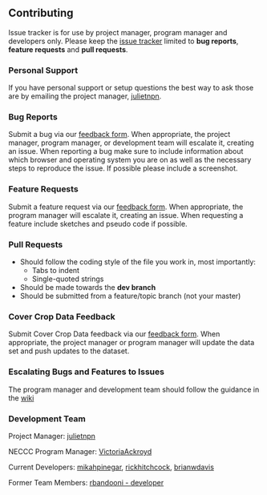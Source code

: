 ## Contributing

Issue tracker is for use by project manager, program manager and developers only.
Please keep the [issue tracker](https://github.com/ag-informatics/covercrops/issues) limited to **bug reports**, **feature requests** and **pull requests**.

### Personal Support

If you have personal support or setup questions the best way to ask those are by emailing the project manager, [julietnpn](https://github.com/julietnpn).

### Bug Reports

Submit a bug via our [feedback form](https://covercrop.tools/feedback). When appropriate, the project manager, program manager, or development team will escalate it, creating an issue.
When reporting a bug make sure to include information about which browser and operating system you are on as well as the necessary steps to reproduce the issue. If possible please include a screenshot.

### Feature Requests

Submit a feature request via our [feedback form](https://covercrop.tools/feedback). When appropriate, the program manager will escalate it, creating an issue.
When requesting a feature include sketches and pseudo code if possible.

### Pull Requests

- Should follow the coding style of the file you work in, most importantly:
  - Tabs to indent
  - Single-quoted strings
- Should be made towards the **dev branch**
- Should be submitted from a feature/topic branch (not your master)

### Cover Crop Data Feedback

Submit Cover Crop Data feedback via our [feedback form](https://covercrop.tools/feedback). When appropriate, the project manager or program manager will update the data set and push updates to the dataset.

### Escalating Bugs and Features to Issues

The program manager and development team should follow the guidance in the [wiki](https://github.com/ag-informatics/covercrops/wiki/Instructions-for-How-to-Make-an-Issue)

### Development Team

Project Manager: [julietnpn](https://github.com/julietnpn)

NECCC Program Manager: [VictoriaAckroyd](https://github.com/VictoriaAckroyd)

Current Developers: [mikahpinegar](https://github.com/mikahpinegar), [rickhitchcock](https://github.com/rickhitchcock), [brianwdavis](https://github.com/brianwdavis)

Former Team Members: [rbandooni - developer](https://github.com/rbandooni)
